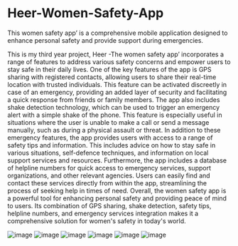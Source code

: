 # Heer-Women-Safety-App
This women safety app’ is a comprehensive mobile application designed to enhance personal safety and provide support during emergencies.

This is my third year project, Heer -The women safety app’ incorporates a range of features to address various safety concerns and empower users to stay safe in their daily lives. One of the key features of the app is GPS sharing with registered contacts, allowing users to share their real-time location with trusted individuals. This feature can be activated discreetly in case of an emergency, providing an added layer of security and facilitating a quick response from friends or family members. The app also includes shake detection technology, which can be used to trigger an emergency alert with a simple shake of the phone. This feature is especially useful in situations where the user is unable to make a call or send a message manually, such as during a physical assault or threat. In addition to these emergency features, the app provides users with access to a range of safety tips and information. This includes advice on how to stay safe in various situations, self-defence techniques, and information on local support services and resources. Furthermore, the app includes a database of helpline numbers for quick access to emergency services, support organizations, and other relevant agencies. Users can easily find and contact these services directly from within the app, streamlining the process of seeking help in times of need. Overall, the women safety app is a powerful tool for enhancing personal safety and providing peace of mind to users. Its combination of GPS sharing, shake detection, safety tips, helpline numbers, and emergency services integration makes it a comprehensive solution for women's safety in today's world.

![image](https://github.com/user-attachments/assets/fec636ab-dc98-4029-b7d6-e0bb22177153)
![image](https://github.com/user-attachments/assets/88d54e7d-745d-41b9-b80e-01b2ce2753ed)
![image](https://github.com/user-attachments/assets/858e39c9-6d81-465d-b96b-f0b30c9ffecf)
![image](https://github.com/user-attachments/assets/46011b58-ea14-4da9-ac35-6ae284a1ff27)
![image](https://github.com/user-attachments/assets/652218d2-d886-410c-b030-d4c3c66d38e3)
![image](https://github.com/user-attachments/assets/e660cba1-3d76-4314-a90c-cde985d7d9d6)
